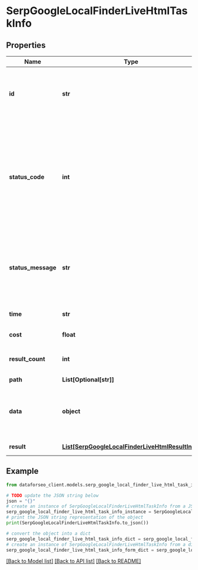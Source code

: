 # SerpGoogleLocalFinderLiveHtmlTaskInfo


## Properties

Name | Type | Description | Notes
------------ | ------------- | ------------- | -------------
**id** | **str** | task identifier unique task identifier in our system in the UUID format | [optional] 
**status_code** | **int** | status code of the task generated by DataForSEO, can be within the following range: 10000-60000 you can find the full list of the response codes here | [optional] 
**status_message** | **str** | informational message of the task you can find the full list of general informational messages here | [optional] 
**time** | **str** | execution time, seconds | [optional] 
**cost** | **float** | total tasks cost, USD | [optional] 
**result_count** | **int** | number of elements in the result array | [optional] 
**path** | **List[Optional[str]]** | URL path | [optional] 
**data** | **object** | contains the same parameters that you specified in the POST request | [optional] 
**result** | [**List[SerpGoogleLocalFinderLiveHtmlResultInfo]**](SerpGoogleLocalFinderLiveHtmlResultInfo.md) | array of results | [optional] 

## Example

```python
from dataforseo_client.models.serp_google_local_finder_live_html_task_info import SerpGoogleLocalFinderLiveHtmlTaskInfo

# TODO update the JSON string below
json = "{}"
# create an instance of SerpGoogleLocalFinderLiveHtmlTaskInfo from a JSON string
serp_google_local_finder_live_html_task_info_instance = SerpGoogleLocalFinderLiveHtmlTaskInfo.from_json(json)
# print the JSON string representation of the object
print(SerpGoogleLocalFinderLiveHtmlTaskInfo.to_json())

# convert the object into a dict
serp_google_local_finder_live_html_task_info_dict = serp_google_local_finder_live_html_task_info_instance.to_dict()
# create an instance of SerpGoogleLocalFinderLiveHtmlTaskInfo from a dict
serp_google_local_finder_live_html_task_info_form_dict = serp_google_local_finder_live_html_task_info.from_dict(serp_google_local_finder_live_html_task_info_dict)
```
[[Back to Model list]](../README.md#documentation-for-models) [[Back to API list]](../README.md#documentation-for-api-endpoints) [[Back to README]](../README.md)


